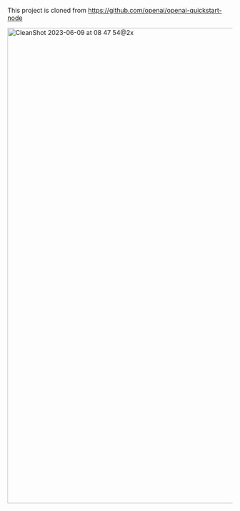 This project is cloned from https://github.com/openai/openai-quickstart-node

<img width="1066" alt="CleanShot 2023-06-09 at 08 47 54@2x" src="https://github.com/thiskevinwang/openai-demo/assets/26389321/17300274-ae7c-4c29-a9f0-7ed108103f37">
